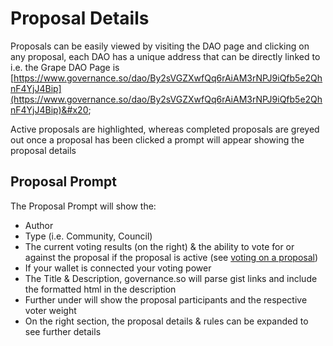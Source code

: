# Proposal Details

Proposals can be easily viewed by visiting the DAO page and clicking on any proposal, each DAO has a unique address that can be directly linked to i.e. the Grape DAO Page is [https://www.governance.so/dao/By2sVGZXwfQq6rAiAM3rNPJ9iQfb5e2QhnF4YjJ4Bip](https://www.governance.so/dao/By2sVGZXwfQq6rAiAM3rNPJ9iQfb5e2QhnF4YjJ4Bip)&#x20;

Active proposals are highlighted, whereas completed proposals are greyed out once a proposal has been clicked a prompt will appear showing the proposal details

## Proposal Prompt

The Proposal Prompt will show the:

* Author
* Type (i.e. Community, Council)
* The current voting results (on the right) & the ability to vote for or against the proposal if the proposal is active (see [voting on a proposal](voting-on-a-proposal.md))
* If your wallet is connected your voting power
* The Title & Description, governance.so will parse gist links and include the formatted html in the description
* Further under will show the proposal participants and the respective voter weight
* On the right section, the proposal details & rules can be expanded to see further details

<figure><img src="../../../.gitbook/assets/Screenshot 2024-06-18 at 1.44.12 PM.png" alt=""><figcaption></figcaption></figure>
